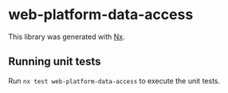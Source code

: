 # web-platform-data-access

This library was generated with [Nx](https://nx.dev).

## Running unit tests

Run `nx test web-platform-data-access` to execute the unit tests.
